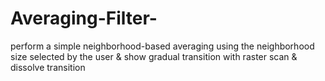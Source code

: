 # Averaging-Filter-
perform a simple neighborhood-based averaging using the neighborhood size selected by the user &amp; show gradual transition with raster scan &amp; dissolve transition
